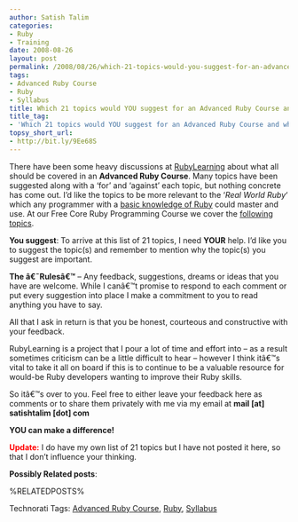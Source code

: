```yaml
---
author: Satish Talim
categories:
- Ruby
- Training
date: 2008-08-26
layout: post
permalink: /2008/08/26/which-21-topics-would-you-suggest-for-an-advanced-ruby-course-and-why/
tags:
- Advanced Ruby Course
- Ruby
- Syllabus
title: Which 21 topics would YOU suggest for an Advanced Ruby Course and why?
title_tag:
- 'Which 21 topics would YOU suggest for an Advanced Ruby Course and why? '
topsy_short_url:
- http://bit.ly/9Ee68S
---
```


<div>
  <p>
    <span class="drop_cap">T</span>here have been some heavy discussions at <a href="http://rubylearning.org/">RubyLearning</a> about what all should be covered in an <strong>Advanced Ruby Course</strong>. Many topics have been suggested along with a &#8216;for&#8217; and &#8216;against&#8217; each topic, but nothing concrete has come out. I&#8217;d like the topics to be more relevant to the &#8216;<em>Real World Ruby</em>&#8216; which any programmer with a <a href="http://book.rubylearning.org/">basic knowledge of Ruby</a> could master and use. At our Free Core Ruby Programming Course we cover the <a href="http://rubylearning.com/satishtalim/tutorial.html">following topics</a>.
  </p>
  
  <p class="note">
    <strong>You suggest</strong>: To arrive at this list of 21 topics, I need <strong>YOUR</strong> help. I&#8217;d like you to suggest the topic(s) and remember to mention why the topic(s) you suggest are important.
  </p>
  
  <p>
    <strong>The â€˜Rulesâ€™</strong> &#8211; Any feedback, suggestions, dreams or ideas that you have are welcome. While I canâ€™t promise to respond to each comment or put every suggestion into place I make a commitment to you to read anything you have to say.
  </p>
  
  <p>
    All that I ask in return is that you be honest, courteous and constructive with your feedback.
  </p>
  
  <p>
    RubyLearning is a project that I pour a lot of time and effort into &#8211; as a result sometimes criticism can be a little difficult to hear &#8211; however I think itâ€™s vital to take it all on board if this is to continue to be a valuable resource for would-be Ruby developers wanting to improve their Ruby skills.
  </p>
  
  <p>
    So itâ€™s over to you. Feel free to either leave your feedback here as comments or to share them privately with me via my email at <strong>mail [at] satishtalim [dot] com</strong>
  </p>
  
  <p>
    <strong>YOU can make a difference!</strong>
  </p>
  
  <p>
    <strong><span style="color:red;">Update:</span></strong> I do have my own list of 21 topics but I have not posted it here, so that I don&#8217;t influence your thinking.
  </p>
  
  <p>
    <strong>Possibly Related posts</strong>:
  </p>
  
  <p>
    %RELATEDPOSTS%
  </p>
</div>

Technorati Tags: <a href="http://technorati.com/tag/Advanced+Ruby+Course" rel="tag">Advanced Ruby Course</a>, <a href="http://technorati.com/tag/Ruby" rel="tag">Ruby</a>, <a href="http://technorati.com/tag/Syllabus" rel="tag"> Syllabus</a>
